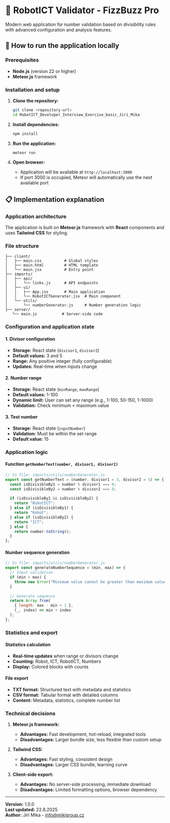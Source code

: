 # 🤖 RobotICT Validator - FizzBuzz Pro

Modern web application for number validation based on divisibility rules with advanced configuration and analysis features.

## 🚀 How to run the application locally

### Prerequisites
- **Node.js** (version 22 or higher)
- **Meteor.js** framework

### Installation and setup

1. **Clone the repository:**
   ```bash
   git clone <repository-url>
   cd RobotICT_Developer_Interview_Exercise_basic_Jiri_Mika
   ```

2. **Install dependencies:**
   ```bash
   npm install
   ```

3. **Run the application:**
   ```bash
   meteor run
   ```

4. **Open browser:**
   - Application will be available at `http://localhost:3000`
   - If port 3000 is occupied, Meteor will automatically use the next available port

## 📋 Implementation explanation

### Application architecture
The application is built on **Meteor.js** framework with **React** components and uses **Tailwind CSS** for styling.

### File structure
```
├── client/
│   ├── main.css          # Global styles
│   ├── main.html         # HTML template
│   └── main.jsx          # Entry point
├── imports/
│   ├── api/
│   │   └── links.js      # API endpoints
│   ├── ui/
│   │   ├── App.jsx       # Main application
│   │   └── RobotICTGenerator.jsx  # Main component
│   └── utils/
│       └── numberGenerator.js     # Number generation logic
├── server/
   └── main.js           # Server-side code

```

### Configuration and application state

#### 1. **Divisor configuration**
- **Storage:** React state (`divisor1`, `divisor2`)
- **Default values:** 3 and 5
- **Range:** Any positive integer (fully configurable)
- **Updates:** Real-time when inputs change

#### 2. **Number range**
- **Storage:** React state (`minRange`, `maxRange`)
- **Default values:** 1-100
- **Dynamic limit:** User can set any range (e.g., 1-100, 50-150, 1-1000)
- **Validation:** Check minimum < maximum value

#### 3. **Test number**
- **Storage:** React state (`inputNumber`)
- **Validation:** Must be within the set range
- **Default value:** 15

### Application logic

#### Function `getNumberText(number, divisor1, divisor2)`
```javascript
// In file: imports/utils/numberGenerator.js
export const getNumberText = (number, divisor1 = 3, divisor2 = 5) => {
  const isDivisibleBy1 = number % divisor1 === 0;
  const isDivisibleBy2 = number % divisor2 === 0;
  
  if (isDivisibleBy1 && isDivisibleBy2) {
    return "RobotICT";
  } else if (isDivisibleBy1) {
    return "Robot";
  } else if (isDivisibleBy2) {
    return "ICT";
  } else {
    return number.toString();
  }
};
```

#### Number sequence generation
```javascript
// In file: imports/utils/numberGenerator.js
export const generateNumberSequence = (min, max) => {
  // Input validation
  if (min > max) {
    throw new Error("Minimum value cannot be greater than maximum value");
  }
  
  // Generate sequence
  return Array.from(
    { length: max - min + 1 }, 
    (_, index) => min + index
  );
};
```

### Statistics and export

#### Statistics calculation
- **Real-time updates** when range or divisors change
- **Counting:** Robot, ICT, RobotICT, Numbers
- **Display:** Colored blocks with counts

#### File export
- **TXT format:** Structured text with metadata and statistics
- **CSV format:** Tabular format with detailed columns
- **Content:** Metadata, statistics, complete number list

### Technical decisions

1. **Meteor.js framework:**
   - **Advantages:** Fast development, hot-reload, integrated tools
   - **Disadvantages:** Larger bundle size, less flexible than custom setup

2. **Tailwind CSS:**
   - **Advantages:** Fast styling, consistent design
   - **Disadvantages:** Larger CSS bundle, learning curve

3. **Client-side export:**
   - **Advantages:** No server-side processing, immediate download
   - **Disadvantages:** Limited formatting options, browser dependency

---

**Version:** 1.0.0  
**Last updated:** 22.8.2025  
**Author:** Jiri Mika - info@mikigroup.cz

